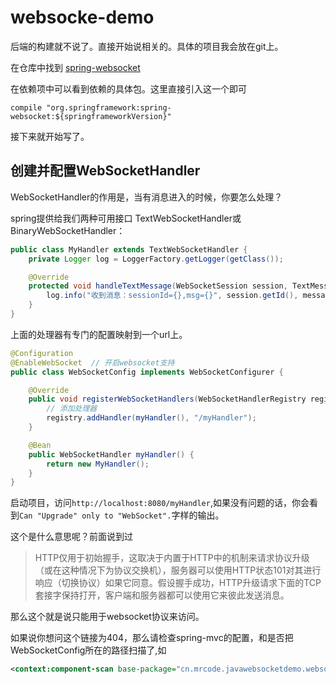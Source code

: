 # websocke-demo

后端的构建就不说了。直接开始说相关的。具体的项目我会放在git上。

在仓库中找到 [spring-websocket](http://mvnrepository.com/artifact/org.springframework/spring-websocket/4.2.3.RELEASE)

在依赖项中可以看到依赖的具体包。这里直接引入这一个即可

```
compile "org.springframework:spring-websocket:${springframeworkVersion}"
```

接下来就开始写了。
## 创建并配置WebSocketHandler

WebSocketHandler的作用是，当有消息进入的时候，你要怎么处理？

spring提供给我们两种可用接口 TextWebSocketHandler或BinaryWebSocketHandler：
```java
public class MyHandler extends TextWebSocketHandler {
    private Logger log = LoggerFactory.getLogger(getClass());

    @Override
    protected void handleTextMessage(WebSocketSession session, TextMessage message) throws Exception {
        log.info("收到消息：sessionId={},msg={}", session.getId(), message);
    }
}
```

上面的处理器有专门的配置映射到一个url上。
```java
@Configuration
@EnableWebSocket  // 开启websocket支持
public class WebSocketConfig implements WebSocketConfigurer {

    @Override
    public void registerWebSocketHandlers(WebSocketHandlerRegistry registry) {
        // 添加处理器
        registry.addHandler(myHandler(), "/myHandler");
    }

    @Bean
    public WebSocketHandler myHandler() {
        return new MyHandler();
    }
}

```

启动项目，访问`http://localhost:8080/myHandler`,如果没有问题的话，你会看到`Can "Upgrade" only to "WebSocket".`字样的输出。

这个是什么意思呢？前面说到过
> HTTP仅用于初始握手，这取决于内置于HTTP中的机制来请求协议升级（或在这种情况下为协议交换机），服务器可以使用HTTP状态101对其进行响应（切换协议）如果它同意。假设握手成功，HTTP升级请求下面的TCP套接字保持打开，客户端和服务器都可以使用它来彼此发送消息。

那么这个就是说只能用于websocket协议来访问。

如果说你想问这个链接为404，那么请检查spring-mvc的配置，和是否把WebSocketConfig所在的路径扫描了,如
```xml
<context:component-scan base-package="cn.mrcode.javawebsocketdemo.websocket"/>
```